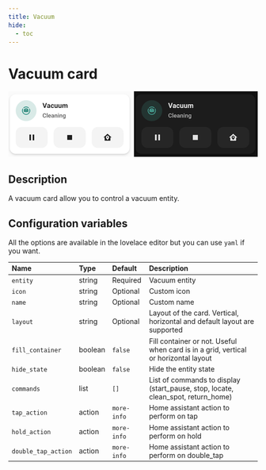 ```yaml
---
title: Vacuum
hide:
  - toc
---
```


# Vacuum card

![Vacuum light](../assets/images/vacuum-light.png)
![Vacuum dark](../assets/images/vacuum-dark.png)

## Description

A vacuum card allow you to control a vacuum entity.

## Configuration variables

All the options are available in the lovelace editor but you can use `yaml` if you want.

| Name                | Type    | Default     | Description                                                                         |
| :------------------ | :------ | :---------- | :---------------------------------------------------------------------------------- |
| `entity`            | string  | Required    | Vacuum entity                                                                       |
| `icon`              | string  | Optional    | Custom icon                                                                         |
| `name`              | string  | Optional    | Custom name                                                                         |
| `layout`            | string  | Optional    | Layout of the card. Vertical, horizontal and default layout are supported           |
| `fill_container`    | boolean | `false`     | Fill container or not. Useful when card is in a grid, vertical or horizontal layout |
| `hide_state`        | boolean | `false`     | Hide the entity state                                                               |
| `commands`          | list    | `[]`        | List of commands to display (start_pause, stop, locate, clean_spot, return_home)    |
| `tap_action`        | action  | `more-info` | Home assistant action to perform on tap                                             |
| `hold_action`       | action  | `more-info` | Home assistant action to perform on hold                                            |
| `double_tap_action` | action  | `more-info` | Home assistant action to perform on double_tap                                      |
